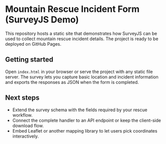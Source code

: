 # Mountain Rescue Incident Form (SurveyJS Demo)

This repository hosts a static site that demonstrates how SurveyJS can be used to collect
mountain rescue incident details. The project is ready to be deployed on GitHub Pages.

## Getting started

Open `index.html` in your browser or serve the project with any static file server. The
survey lets you capture basic location and incident information and exports the responses as
JSON when the form is completed.

## Next steps

- Extend the survey schema with the fields required by your rescue workflow.
- Connect the complete handler to an API endpoint or keep the client-side download flow.
- Embed Leaflet or another mapping library to let users pick coordinates interactively.

